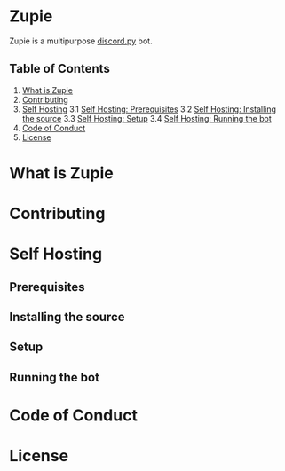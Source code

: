 # Zupie
Zupie is a multipurpose [discord.py](https://github.com/Rapptz/discord.py) bot.

## Table of Contents

1. [What is Zupie](https://github.com/yolossn/Prometheus-Basics#what-is-prometheus-)
2. [Contributing](https://github.com/yolossn/Prometheus-Basics#what-are-metrics-and-why-is-it-important)
3. [Self Hosting](https://github.com/yolossn/Prometheus-Basics#basic-architecture-of-prometheus)
3.1 [Self Hosting: Prerequisites](https://github.com/yolossn/Prometheus-Basics#basic-architecture-of-prometheus)
3.2 [Self Hosting: Installing the source](https://github.com/yolossn/Prometheus-Basics#basic-architecture-of-prometheus)
3.3 [Self Hosting: Setup](https://github.com/yolossn/Prometheus-Basics#basic-architecture-of-prometheus)
3.4 [Self Hosting: Running the bot](https://github.com/yolossn/Prometheus-Basics#basic-architecture-of-prometheus)
4. [Code of Conduct](https://github.com/yolossn/Prometheus-Basics#what-is-prometheus-)
5. [License](https://github.com/yolossn/Prometheus-Basics#what-is-prometheus-)

# What is Zupie

# Contributing

# Self Hosting

## Prerequisites

## Installing the source

## Setup

## Running the bot

# Code of Conduct

# License

<!-- [![Anurag's GitHub stats](https://github-readme-stats.vercel.app/api?username=SnowyJaguar1034)](https://github.com/anuraghazra/github-readme-stats) -->

